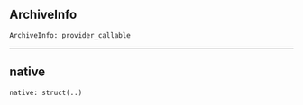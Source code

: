 ## ArchiveInfo

```python
ArchiveInfo: provider_callable
```

---
## native

```python
native: struct(..)
```
